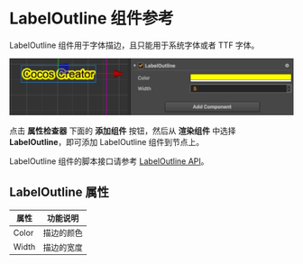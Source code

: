 # LabelOutline 组件参考

LabelOutline 组件用于字体描边，且只能用于系统字体或者 TTF 字体。

![label-outline](label/label-outline.png)

点击 **属性检查器** 下面的 **添加组件** 按钮，然后从 **渲染组件** 中选择 **LabelOutline**，即可添加 LabelOutline 组件到节点上。

LabelOutline 组件的脚本接口请参考 [LabelOutline API](../../../api/zh/classes/LabelOutline.html)。

## LabelOutline 属性

| 属性 | 功能说明
| ------- | ------- |
| Color  | 描边的颜色
| Width  | 描边的宽度
